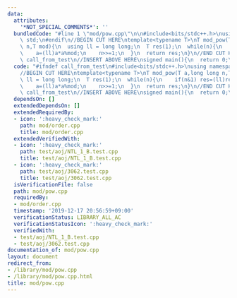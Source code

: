 ```yaml
---
data:
  attributes:
    '*NOT_SPECIAL_COMMENTS*': ''
  bundledCode: "#line 1 \"mod/pow.cpp\"\n\n#include<bits/stdc++.h>\nusing namespace\
    \ std;\n#endif\n//BEGIN CUT HERE\ntemplate<typename T>\nT mod_pow(T a,long long\
    \ n,T mod){\n  using ll = long long;\n  T res(1);\n  while(n){\n    if(n&1) res=(ll)res*a%mod;\n\
    \    a=(ll)a*a%mod;\n    n>>=1;\n  }\n  return res;\n}\n//END CUT HERE\n#ifndef\
    \ call_from_test\n//INSERT ABOVE HERE\nsigned main(){\n  return 0;\n}\n#endif\n"
  code: "#ifndef call_from_test\n#include<bits/stdc++.h>\nusing namespace std;\n#endif\n\
    //BEGIN CUT HERE\ntemplate<typename T>\nT mod_pow(T a,long long n,T mod){\n  using\
    \ ll = long long;\n  T res(1);\n  while(n){\n    if(n&1) res=(ll)res*a%mod;\n\
    \    a=(ll)a*a%mod;\n    n>>=1;\n  }\n  return res;\n}\n//END CUT HERE\n#ifndef\
    \ call_from_test\n//INSERT ABOVE HERE\nsigned main(){\n  return 0;\n}\n#endif\n"
  dependsOn: []
  extendedDependsOn: []
  extendedRequiredBy:
  - icon: ':heavy_check_mark:'
    path: mod/order.cpp
    title: mod/order.cpp
  extendedVerifiedWith:
  - icon: ':heavy_check_mark:'
    path: test/aoj/NTL_1_B.test.cpp
    title: test/aoj/NTL_1_B.test.cpp
  - icon: ':heavy_check_mark:'
    path: test/aoj/3062.test.cpp
    title: test/aoj/3062.test.cpp
  isVerificationFile: false
  path: mod/pow.cpp
  requiredBy:
  - mod/order.cpp
  timestamp: '2019-12-17 20:56:59+09:00'
  verificationStatus: LIBRARY_ALL_AC
  verificationStatusIcon: ':heavy_check_mark:'
  verifiedWith:
  - test/aoj/NTL_1_B.test.cpp
  - test/aoj/3062.test.cpp
documentation_of: mod/pow.cpp
layout: document
redirect_from:
- /library/mod/pow.cpp
- /library/mod/pow.cpp.html
title: mod/pow.cpp
---
```


